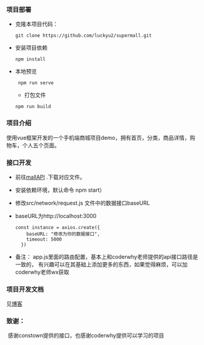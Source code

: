### 项目部署

- 克隆本项目代码：

    ```
    git clone https://github.com/luckyu2/supermall.git
    ```

- 安装项目依赖

    ```
    npm install
    ```

- 本地预览

   ```
    npm run serve 
   ```

  - 打包文件

  ```
  npm run build
  ```

### 项目介绍

使用vue框架开发的一个手机端商城项目demo，拥有首页，分类，商品详情，购物车，个人五个页面。

 ### 接口开发

   - 前往[mallAPI](https://github.com/luckyu2/mallAPI) .下载对应文件。

   - 安装依赖环境，默认命令 npm  start）

   - 修改src/network/request.js 文件中的数据接口baseURL

   - baseURL为http://localhost:3000

     ```
     const instance = axios.create({
         baseURL: "修改为你的数据接口",
         timeout: 5000
       })
     ```
   - 备注： app.js里面的路由配置，基本上和coderwhy老师提供的api接口路径是一致的，
   有兴趣可以在其基础上添加更多的东西，如果觉得麻烦，可以加coderwhy老师wx获取
### 项目开发文档

见[博客](https://luckyu.xyz/2021/01/13/%E7%A7%BB%E5%8A%A8%E7%AB%AFXX%E8%B4%AD%E5%95%86%E5%9F%8E%E9%A1%B9%E7%9B%AE%E5%BC%80%E5%8F%91%E6%80%9D%E8%B7%AF/)

 

 ### 致谢：

​    感谢constown提供的接口，也感谢coderwhy提供可以学习的项目
